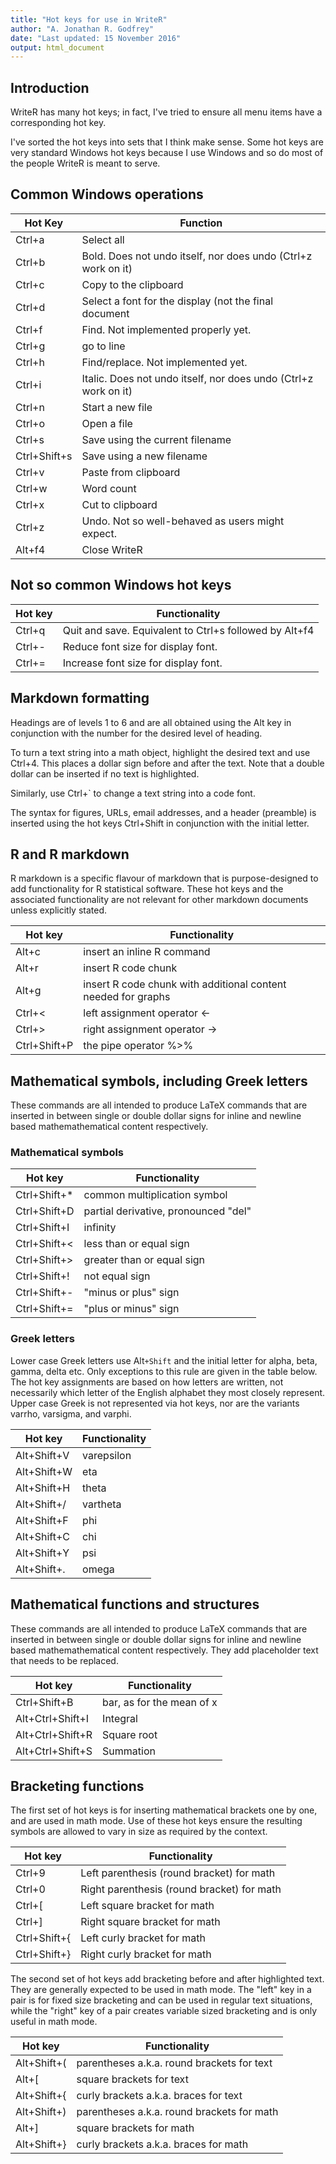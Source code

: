 ```yaml
---
title: "Hot keys for use in WriteR"
author: "A. Jonathan R. Godfrey"
date: "Last updated: 15 November 2016"
output: html_document
---
```



## Introduction

WriteR has many hot keys; in fact, I've tried to ensure all menu items have a corresponding hot key.

I've sorted the hot keys into sets that I think make sense. Some hot keys are very standard Windows hot keys because I use Windows and so do most of the people WriteR is meant to serve.



## Common Windows operations

| Hot Key | Function |
| --- | --- |
| Ctrl+a | Select all |
| Ctrl+b | Bold. Does not undo itself, nor does undo (Ctrl+z work on it) |
| Ctrl+c | Copy to the clipboard |
| Ctrl+d | Select a font for the display (not the final document |
| Ctrl+f | Find. Not implemented properly yet. |
| Ctrl+g | go to line |
| Ctrl+h | Find/replace. Not implemented yet. |
| Ctrl+i | Italic. Does not undo itself, nor does undo (Ctrl+z work on it) |
| Ctrl+n | Start a new file |
| Ctrl+o | Open a file |
| Ctrl+s | Save using the current filename |
| Ctrl+Shift+s | Save using a new filename |
| Ctrl+v | Paste from clipboard |
| Ctrl+w | Word count |
| Ctrl+x | Cut to clipboard |
| Ctrl+z | Undo. Not so well-behaved as users might expect.  |
| Alt+f4 | Close WriteR |


## Not so common Windows hot keys


| Hot key | Functionality |
| --- | --- |
| Ctrl+q | Quit and save. Equivalent to Ctrl+s followed by Alt+f4 |
| Ctrl+- | Reduce font size for display font. |
| Ctrl+= | Increase font size for display font. |


## Markdown formatting

Headings are of levels 1 to 6 and are all obtained using the Alt key in conjunction with the number for the desired level of heading.

To turn a text string into a math object, highlight the desired text and use Ctrl+4. This places a dollar sign before and after the text. Note that a double dollar can be inserted if no text is highlighted.

Similarly, use Ctrl+` to change a text string into a code font.

The syntax for figures, URLs, email addresses, and a header (preamble)  is inserted using the hot keys Ctrl+Shift in conjunction with the initial letter.




## R and R markdown 

R markdown is a specific flavour of markdown that is purpose-designed to add functionality for R statistical software. These hot keys and the associated functionality are not relevant for other markdown documents unless explicitly stated.

| Hot key | Functionality |
| --- | --- |
| Alt+c  | insert an inline R command  |
| Alt+r  | insert R code chunk |
| Alt+g  | insert R code chunk with additional content needed  for graphs |
| Ctrl+< | left assignment operator <- |
| Ctrl+> | right assignment operator -> |
 | Ctrl+Shift+P | the pipe operator %>% |


## Mathematical symbols, including Greek letters 

These commands are all intended to produce LaTeX commands that are inserted in between single or double dollar signs for inline and newline based mathemathematical content respectively.



### Mathematical symbols

| Hot key | Functionality |
| --- | --- |
| Ctrl+Shift+* | common multiplication symbol |
| Ctrl+Shift+D | partial derivative, pronounced "del" |
| Ctrl+Shift+I | infinity |
| Ctrl+Shift+< | less than or equal sign |
| Ctrl+Shift+> | greater than or equal sign |
| Ctrl+Shift+! | not equal sign |
| Ctrl+Shift+- | "minus or plus" sign |
| Ctrl+Shift+= | "plus or minus" sign |

### Greek letters 

Lower case Greek letters use  Alt`+Shift` and the initial letter for alpha, beta, gamma, delta etc. Only exceptions to this rule are given in the table below. The hot key assignments  are based on how letters are written, not necessarily which letter of the English alphabet they most closely represent. Upper case Greek is not represented via hot keys, nor are the variants varrho, varsigma, and varphi.

| Hot key | Functionality |
| --- | --- |
| Alt+Shift+V | varepsilon |
| Alt+Shift+W | eta |
| Alt+Shift+H | theta |
| Alt+Shift+/ | vartheta |
| Alt+Shift+F | phi |
| Alt+Shift+C | chi |
| Alt+Shift+Y | psi |
| Alt+Shift+. | omega |


## Mathematical functions and structures

These commands are all intended to produce LaTeX commands that are inserted in between single or double dollar signs for inline and newline based mathemathematical content respectively. They add placeholder text that needs to be replaced.

| Hot key | Functionality |
| --- | --- |
| Ctrl+Shift+B | bar, as for the mean of x |
| Alt+Ctrl+Shift+I | Integral |
| Alt+Ctrl+Shift+R | Square root |
| Alt+Ctrl+Shift+S | Summation |



## Bracketing functions

The first set of hot keys  is for inserting mathematical brackets one by one, and are used in math mode. Use of these hot keys ensure the resulting symbols are allowed to vary in size as required by the context.

| Hot key | Functionality |
| --- | --- |
| Ctrl+9 | Left parenthesis (round bracket) for math |
| Ctrl+0 | Right parenthesis (round bracket) for math |
| Ctrl+[ | Left square bracket for math |
| Ctrl+] | Right square bracket for math |
| Ctrl+Shift+{ | Left curly bracket for math |
| Ctrl+Shift+} | Right curly bracket for math |

The second set of hot keys add bracketing before and after highlighted  text. They are generally expected to be used in math mode. The "left" key in a pair is for fixed size bracketing and can be used in regular text situations, while the "right" key of a pair creates variable sized bracketing and is only useful in math mode.

| Hot key | Functionality |
| --- | --- |
| Alt+Shift+( | parentheses a.k.a. round brackets for text |
| Alt+[ | square brackets for text |
| Alt+Shift+{ | curly brackets a.k.a. braces for text |
| Alt+Shift+) | parentheses a.k.a. round brackets for math |
| Alt+] | square brackets for math |
| Alt+Shift+} | curly brackets a.k.a. braces for math |



